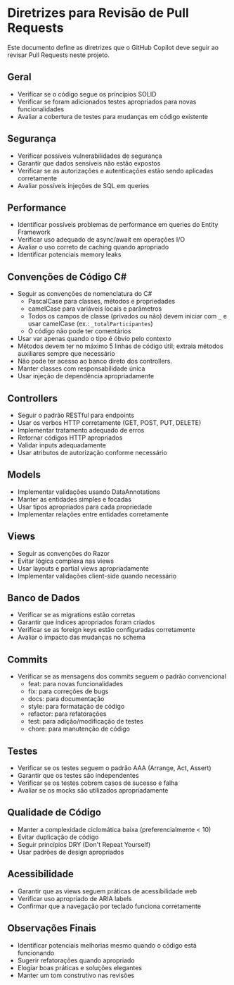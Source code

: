 # Diretrizes para Revisão de Pull Requests

Este documento define as diretrizes que o GitHub Copilot deve seguir ao revisar Pull Requests neste projeto.

## Geral

- Verificar se o código segue os princípios SOLID
- Verificar se foram adicionados testes apropriados para novas funcionalidades
- Avaliar a cobertura de testes para mudanças em código existente

## Segurança

- Verificar possíveis vulnerabilidades de segurança
- Garantir que dados sensíveis não estão expostos
- Verificar se as autorizações e autenticações estão sendo aplicadas corretamente
- Avaliar possíveis injeções de SQL em queries

## Performance

- Identificar possíveis problemas de performance em queries do Entity Framework
- Verificar uso adequado de async/await em operações I/O
- Avaliar o uso correto de caching quando apropriado
- Identificar potenciais memory leaks

## Convenções de Código C#

- Seguir as convenções de nomenclatura do C#
  - PascalCase para classes, métodos e propriedades
  - camelCase para variáveis locais e parâmetros
  - Todos os campos de classe (privados ou não) devem iniciar com `_` e usar camelCase (ex.: `_totalParticipantes`)
  - O código não pode ter comentários
- Usar var apenas quando o tipo é óbvio pelo contexto
- Métodos devem ter no máximo 5 linhas de código útil; extraia métodos auxiliares sempre que necessário
- Não pode ter acesso ao banco direto dos controllers.
- Manter classes com responsabilidade única
- Usar injeção de dependência apropriadamente

## Controllers

- Seguir o padrão RESTful para endpoints
- Usar os verbos HTTP corretamente (GET, POST, PUT, DELETE)
- Implementar tratamento adequado de erros
- Retornar códigos HTTP apropriados
- Validar inputs adequadamente
- Usar atributos de autorização conforme necessário

## Models

- Implementar validações usando DataAnnotations
- Manter as entidades simples e focadas
- Usar tipos apropriados para cada propriedade
- Implementar relações entre entidades corretamente

## Views

- Seguir as convenções do Razor
- Evitar lógica complexa nas views
- Usar layouts e partial views apropriadamente
- Implementar validações client-side quando necessário

## Banco de Dados

- Verificar se as migrations estão corretas
- Garantir que índices apropriados foram criados
- Verificar se as foreign keys estão configuradas corretamente
- Avaliar o impacto das mudanças no schema

## Commits

- Verificar se as mensagens dos commits seguem o padrão convencional
  - feat: para novas funcionalidades
  - fix: para correções de bugs
  - docs: para documentação
  - style: para formatação de código
  - refactor: para refatorações
  - test: para adição/modificação de testes
  - chore: para manutenção de código

## Testes

- Verificar se os testes seguem o padrão AAA (Arrange, Act, Assert)
- Garantir que os testes são independentes
- Verificar se os testes cobrem casos de sucesso e falha
- Avaliar se os mocks são utilizados apropriadamente

## Qualidade de Código

- Manter a complexidade ciclomática baixa (preferencialmente < 10)
- Evitar duplicação de código
- Seguir princípios DRY (Don't Repeat Yourself)
- Usar padrões de design apropriados

## Acessibilidade

- Garantir que as views seguem práticas de acessibilidade web
- Verificar uso apropriado de ARIA labels
- Confirmar que a navegação por teclado funciona corretamente

## Observações Finais

- Identificar potenciais melhorias mesmo quando o código está funcionando
- Sugerir refatorações quando apropriado
- Elogiar boas práticas e soluções elegantes
- Manter um tom construtivo nas revisões